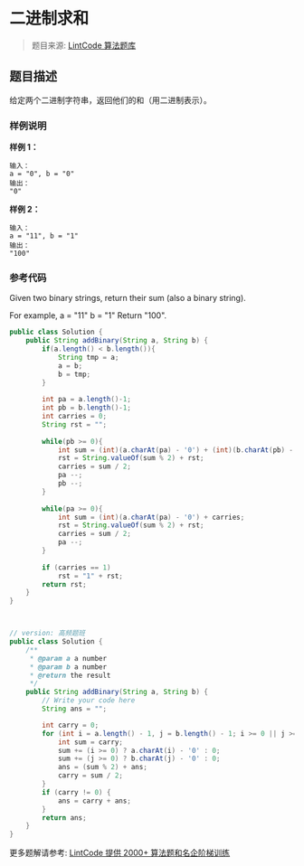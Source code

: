# 二进制求和
 > 题目来源: [LintCode 算法题库](https://www.lintcode.com/problem/add-binary/?utm_source=sc-github-wzz)
 ## 题目描述
 给定两个二进制字符串，返回他们的和（用二进制表示）。
 ### 样例说明
 **样例 1：**
```
输入：
a = "0", b = "0"
输出：
"0"
```
**样例 2：**
```
输入：
a = "11", b = "1"
输出：
"100"
```
 ### 参考代码
 Given two binary strings, return their sum (also a binary string).

For example,
a = "11"
b = "1"
Return "100".
```java
public class Solution {
    public String addBinary(String a, String b) {
        if(a.length() < b.length()){
            String tmp = a;
            a = b;
            b = tmp;
        }
        
        int pa = a.length()-1;
        int pb = b.length()-1;
        int carries = 0;
        String rst = "";
        
        while(pb >= 0){
            int sum = (int)(a.charAt(pa) - '0') + (int)(b.charAt(pb) - '0') + carries;
            rst = String.valueOf(sum % 2) + rst;
            carries = sum / 2;
            pa --;
            pb --;
        }
        
        while(pa >= 0){
            int sum = (int)(a.charAt(pa) - '0') + carries;
            rst = String.valueOf(sum % 2) + rst;
            carries = sum / 2;
            pa --;
        }       
        
        if (carries == 1)
            rst = "1" + rst;
        return rst;
    }
}



// version: 高频题班
public class Solution {
    /**
     * @param a a number
     * @param b a number
     * @return the result
     */
    public String addBinary(String a, String b) {
        // Write your code here
        String ans = "";

        int carry = 0;
        for (int i = a.length() - 1, j = b.length() - 1; i >= 0 || j >= 0; i--, j--) {
            int sum = carry;
            sum += (i >= 0) ? a.charAt(i) - '0' : 0;
            sum += (j >= 0) ? b.charAt(j) - '0' : 0;
            ans = (sum % 2) + ans;
            carry = sum / 2;
        }
        if (carry != 0) {
            ans = carry + ans;
        }
        return ans;
    }
}
```
 更多题解请参考: [LintCode 提供 2000+ 算法题和名企阶梯训练](https://www.lintcode.com/problem/?utm_source=sc-github-wzz)